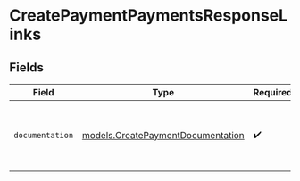 # CreatePaymentPaymentsResponseLinks


## Fields

| Field                                                                        | Type                                                                         | Required                                                                     | Description                                                                  |
| ---------------------------------------------------------------------------- | ---------------------------------------------------------------------------- | ---------------------------------------------------------------------------- | ---------------------------------------------------------------------------- |
| `documentation`                                                              | [models.CreatePaymentDocumentation](../models/createpaymentdocumentation.md) | :heavy_check_mark:                                                           | The URL to the generic Mollie API error handling guide.                      |